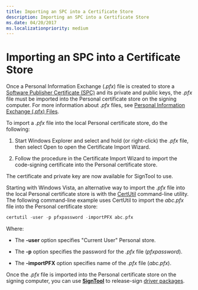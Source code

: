 ```yaml
---
title: Importing an SPC into a Certificate Store
description: Importing an SPC into a Certificate Store
ms.date: 04/20/2017
ms.localizationpriority: medium
---
```


# Importing an SPC into a Certificate Store


Once a Personal Information Exchange (.*pfx*) file is created to store a [Software Publisher Certificate (SPC)](software-publisher-certificate.md) and its private and public keys, the *.pfx* file must be imported into the Personal certificate store on the signing computer. For more information about *.pfx* files, see [Personal Information Exchange (.pfx) Files](personal-information-exchange---pfx--files.md).

To import a *.pfx* file into the local Personal certificate store, do the following:

1.  Start Windows Explorer and select and hold (or right-click) the *.pfx* file, then select Open to open the Certificate Import Wizard.

2.  Follow the procedure in the Certificate Import Wizard to import the code-signing certificate into the Personal certificate store.

The certificate and private key are now available for SignTool to use.

Starting with Windows Vista, an alternative way to import the *.pfx* file into the local Personal certificate store is with the [CertUtil](/previous-versions/windows/it-pro/windows-server-2008-R2-and-2008/cc732443(v=ws.10)) command-line utility. The following command-line example uses CertUtil to import the *abc.pfx* file into the Personal certificate store:

```cpp
certutil -user -p pfxpassword -importPFX abc.pfx
```

Where:

-   The **-user** option specifies "Current User" Personal store.

-   The **-p** option specifies the password for the *.pfx* file (*pfxpassword*).

-   The **-importPFX** option specifies name of the *.pfx* file (*abc.pfx*).

Once the *.pfx* file is imported into the Personal certificate store on the signing computer, you can use [**SignTool**](../devtest/signtool.md) to release-sign [driver packages](driver-packages.md).

